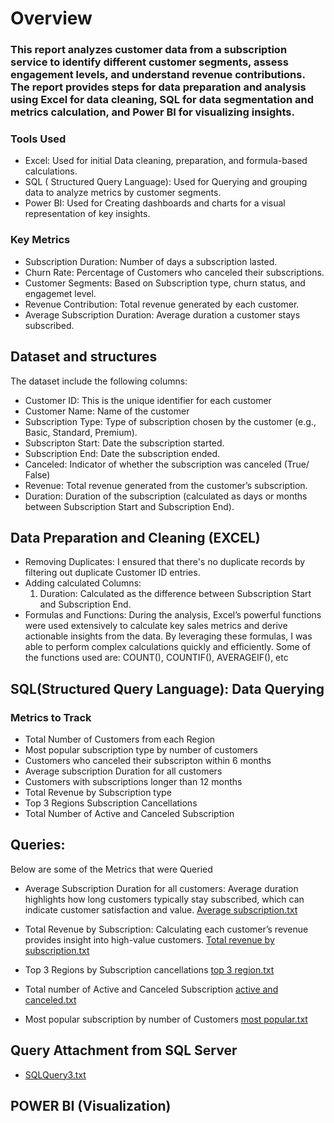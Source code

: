 # Overview
### This report analyzes customer data from a subscription service to identify different customer segments, assess engagement levels, and understand revenue contributions. The report provides steps for data preparation and analysis using Excel for data cleaning, SQL for data segmentation and metrics calculation, and Power BI for visualizing insights.
### Tools Used
- Excel: Used for initial Data cleaning, preparation, and formula-based calculations.
- SQL ( Structured Query Language): Used for Querying and grouping data to analyze metrics by customer segments.
- Power BI: Used for Creating dashboards and charts for a visual representation of key insights.
### Key Metrics
- Subscription Duration: Number of days a subscription lasted.
- Churn Rate: Percentage of Customers who canceled their subscriptions.
- Customer Segments: Based on Subscription type, churn status, and engagemet level.
- Revenue Contribution: Total revenue generated by each customer.
- Average Subscription Duration: Average duration a customer stays subscribed.
## Dataset and structures
The dataset include the following columns:
- Customer ID: This is the unique identifier for each customer
- Customer Name: Name of the customer
- Subscription Type: Type of subscription chosen by the customer (e.g., Basic, Standard, Premium).
- Subscripton Start: Date the subscription started.
- Subscription End: Date the subscription ended.
- Canceled: Indicator of whether the subscription was canceled (True/ False)
- Revenue: Total revenue generated from the customer’s subscription.
- Duration: Duration of the subscription (calculated as days or months between Subscription Start and Subscription End).
## Data Preparation and Cleaning (EXCEL)
- Removing Duplicates: I ensured that there's no duplicate records by filtering out duplicate Customer ID entries.
- Adding calculated Columns:
  1. Duration: Calculated as the difference between Subscription Start and Subscription End.
- Formulas and Functions: During the analysis, Excel’s powerful functions were used extensively to calculate key sales metrics and derive actionable insights from the data. By leveraging these formulas, I was able to perform complex calculations quickly and efficiently. Some of the functions used are: COUNT(), COUNTIF(), AVERAGEIF(), etc
## SQL(Structured Query Language): Data Querying
### Metrics to Track
- Total Number of Customers from each Region
- Most popular subscription type by number of customers
- Customers who canceled their subscripton within 6 months
- Average subscription Duration for all customers
- Customers with subscriptions longer than 12 months
- Total Revenue by Subscription type
- Top 3 Regions Subscription Cancellations
- Total Number of Active and Canceled Subscription
## Queries: 
Below are some of the Metrics that were Queried
- Average Subscription Duration for all customers: Average duration highlights how long customers typically stay subscribed, which can indicate customer satisfaction and value.
  [Average subscription.txt](https://github.com/user-attachments/files/17649176/Average.subscription.txt)

- Total Revenue by Subscription: Calculating each customer’s revenue provides insight into high-value customers.
  [Total revenue by subscription.txt](https://github.com/user-attachments/files/17649254/Total.revenue.by.subscription.txt)
  
- Top 3 Regions by Subscription cancellations
[top 3 region.txt](https://github.com/user-attachments/files/17649274/top.3.region.txt)

 - Total number of Active and Canceled Subscription
   [active and canceled.txt](https://github.com/user-attachments/files/17649307/active.and.canceled.txt)

- Most popular subscription by number of Customers
 [most popular.txt](https://github.com/user-attachments/files/17649328/most.popular.txt)

## Query Attachment from SQL Server
- [SQLQuery3.txt](https://github.com/user-attachments/files/17648172/SQLQuery3.txt)

## POWER BI (Visualization)







